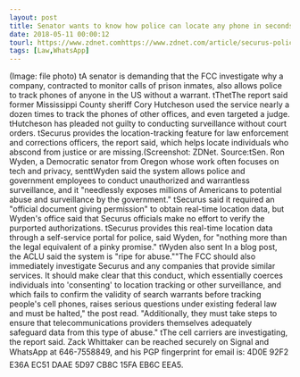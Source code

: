 ```yaml
---
layout: post
title: Senator wants to know how police can locate any phone in seconds without a warrant
date: 2018-05-11 00:00:12
tourl: https://www.zdnet.comhttps://www.zdnet.com/article/securus-police-cell-phones-warrantless-tracking/
tags: [Law,WhatsApp]
---
```

(Image: file photo) tA senator is demanding that the FCC investigate why a company, contracted to monitor calls of prison inmates, also allows police to track phones of anyone in the US without a warrant. tThetThe report said former Mississippi County sheriff Cory Hutcheson used the service nearly a dozen times to track the phones of other offices, and even targeted a judge. tHutcheson has pleaded not guilty to conducting surveillance without court orders. tSecurus provides the location-tracking feature for law enforcement and corrections officers, the report said, which helps locate individuals who abscond from justice or are missing.(Screenshot: ZDNet. Source:tSen. Ron Wyden, a Democratic senator from Oregon whose work often focuses on tech and privacy, senttWyden said the system allows police and government employees to conduct unauthorized and warrantless surveillance, and it "needlessly exposes millions of Americans to potential abuse and surveillance by the government." tSecurus said it required an "official document giving permission" to obtain real-time location data, but Wyden's office said that Securus officials make no effort to verify the purported authorizations. tSecurus provides this real-time location data through a self-service portal for police, said Wyden, for "nothing more than the legal equivalent of a pinky promise." tWyden also sent In a blog post, the ACLU said the system is "ripe for abuse.""The FCC should also immediately investigate Securus and any companies that provide similar services. It should make clear that this conduct, which essentially coerces individuals into 'consenting' to location tracking or other surveillance, and which fails to confirm the validity of search warrants before tracking people's cell phones, raises serious questions under existing federal law and must be halted," the post read. "Additionally, they must take steps to ensure that telecommunications providers themselves adequately safeguard data from this type of abuse." tThe cell carriers are investigating, the report said. Zack Whittaker can be reached securely on Signal and WhatsApp at 646-7558849, and his PGP fingerprint for email is: 4D0E 92F2 E36A EC51 DAAE 5D97 CB8C 15FA EB6C EEA5.